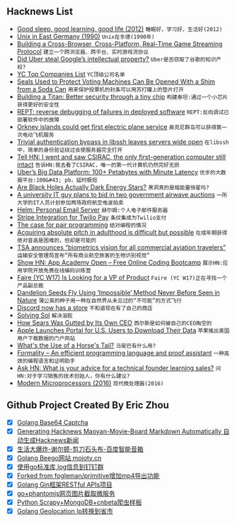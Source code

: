 ## Hacknews List


- [Good sleep, good learning, good life (2012)](https://www.supermemo.com/en/articles/sleep)  `睡眠好，学习好，生活好(2012)`
- [Unix in East Germany (1990)](https://groups.google.com/forum/m/#!topic/comp.unix.wizards/QX_dxElrVNs)  `Unix在东德(1990年)`
- [Building a Cross-Browser, Cross-Platform, Real-Time Game Streaming Protocol](https://blog.rainway.io/building-a-cross-browser-cross-platform-real-time-game-streaming-protocol-b00d000fe788)  `建立一个跨浏览器、跨平台、实时游戏流协议`
- [Did Uber steal Google’s intellectual property?](https://www.newyorker.com/magazine/2018/10/22/did-uber-steal-googles-intellectual-property)  `Uber是否窃取了谷歌的知识产权?`
- [YC Top Companies List](https://blog.ycombinator.com/yc-top-companies-list-2018/)  `YC顶级公司名单`
- [Seals Used to Protect Voting Machines Can Be Opened With a Shim from a Soda Can](https://motherboard.vice.com/en_us/article/mbdw73/security-seals-used-to-protect-voting-machines-can-be-easily-opened-with-shim-crafted-from-a-soda-can)  `用来保护投票机的封条可以用苏打罐上的垫片打开`
- [Building a Titan: Better security through a tiny chip](https://android-developers.googleblog.com/2018/10/building-titan-better-security-through.html)  `构建泰坦:通过一个小芯片获得更好的安全性`
- [REPT: reverse debugging of failures in deployed software](https://blog.acolyer.org/2018/10/17/rept-reverse-debugging-of-failures-in-deployed-software/)  `REPT:反向调试已部署软件中的故障`
- [Orkney islands could get first electric plane service](https://www.bbc.co.uk/news/uk-scotland-north-east-orkney-shetland-45876604)  `奥克尼群岛可以获得第一次电动飞机服务`
- [Trivial authentication bypass in libssh leaves servers wide open](https://arstechnica.com/information-technology/2018/10/bug-in-libssh-makes-it-amazingly-easy-for-hackers-to-gain-root-access/)  `在libssh中，简单的身份验证绕过会使服务器完全打开`
- [Tell HN: I went and saw CSIRAC, the only first-generation computer still intact](item?id=18236602)  `告诉HN:我去看了CSIRAC，唯一的第一代计算机仍然完好无损`
- [Uber’s Big Data Platform: 100&#43; Petabytes with Minute Latency](https://eng.uber.com/uber-big-data-platform/)  `优步的大数据平台:100&#43; pb，延时极短`
- [Are Black Holes Actually Dark Energy Stars?](http://nautil.us/blog/are-black-holes-actually-dark-energy-stars)  `黑洞真的是暗能量恒星吗?`
- [A university IT guy plans to bid in two government airwave auctions](http://fortune.com/2018/10/17/5g-spectrum-auction-bidders-fcc/)  `一所大学的IT人员计划参加两场政府航空电波拍卖`
- [Helm: Personal Email Server](https://thehelm.com)  `赫尔姆:个人电子邮件服务器`
- [Stripe Integration for Twilio Pay](https://stripe.com/blog/phone-payments-with-twilio-pay)  `条纹集成为Twilio支付`
- [The case for pair programming](https://tuple.app/pair-programming-guide/the-case-for-pair-programming)  `结对编程的情况`
- [Acquiring absolute pitch in adulthood is difficult but possible](https://www.biorxiv.org/content/early/2018/07/03/355933)  `在成年期获得绝对音高是困难的，但却是可能的`
- [TSA announces “biometrics vision for all commercial aviation travelers”](https://papersplease.org/wp/2018/10/15/tsa-announces-biometrics-vision-for-all-commercial-aviation-travelers/)  `运输安全管理局宣布“所有商业航空旅客的生物识别视觉”`
- [Show HN: App Academy Open – Free Online Coding Bootcamp](https://open.appacademy.io/)  `展示HN:应用学院开放免费在线编码训练营`
- [Faire (YC W17) Is Looking for a VP of Product](https://boards.greenhouse.io/indigofair/jobs/4108262002?gh_jid=4108262002)  `Faire (YC W17)正在寻找一个产品副总裁`
- [Dandelion Seeds Fly Using ‘Impossible’ Method Never Before Seen in Nature](https://www.nature.com/articles/d41586-018-07084-8)  `蒲公英的种子用一种在自然界从未见过的“不可能”的方式飞行`
- [Discord now has a store](https://blog.discordapp.com/discord-store-global-beta-is-live-38bfd044d648)  `不和谐现在有了自己的商店`
- [Solving Sol](http://solvingsol.com/)  `解决溶胶`
- [How Sears Was Gutted by Its Own CEO](http://prospect.org/article/how-sears-was-gutted-its-own-ceo)  `西尔斯是如何被自己的CEO掏空的`
- [Apple Launches Portal for U.S. Users to Download Their Data](https://www.bloomberg.com/news/articles/2018-10-17/apple-launches-portal-for-u-s-users-to-download-their-data)  `苹果推出美国用户下载数据的门户网站`
- [What&#39;s the Use of a Horse&#39;s Tail?](https://blogs.scientificamerican.com/observations/whats-the-use-of-a-horses-tail/)  `马尾巴有什么用?`
- [Formality – An efficient programming language and proof assistant](https://github.com/maiavictor/formality)  `一种高效的编程语言和证明助手`
- [Ask HN: What is your advice for a technical founder learning sales?](item?id=18241160)  `问HN:对于学习销售的技术创始人，你有什么建议?`
- [Modern Microprocessors (2016)](http://www.lighterra.com/papers/modernmicroprocessors/)  `现代微处理器(2016)`

## Github Project Created By Eric Zhou

- [x] [Golang Base64 Captcha](https://github.com/mojocn/base64Captcha)
- [x] [Generating Hacknews Maoyan-Movie-Board Markdown Automatically 自动生成Hacknews新闻](https://github.com/dejavuzhou/md-genie)
- [x] [生活大爆炸-谢尔顿-剪刀石头布-百度智能音箱](https://github.com/mojocn/dueros-bang-game)
- [x] [Golang Beego网站 mojotv.cn](https://github.com/mojocn/www.mojotv.cn)
- [x] [使用go标准库,log信息到钉钉群](https://github.com/mojocn/dooger)
- [x] [Forked from fogleman/primitive增加mp4导出功能](https://github.com/mojocn/primitive)
- [x] [Golang Gin框架RESTful APIs项目](https://github.com/JJJJJJJerk/ezier-golang-web-api-framework)
- [x] [go+phantomjs网页图片截取微服务](https://github.com/mojocn/screen_shot)
- [x] [Python Scrapy+MongoDB+cnbeta爬虫样板](https://github.com/mojocn/scrapy_mongodb_boilerplate_cnbeta)
- [x] [Golang Geolocation Ip转换到省市](https://github.com/mojocn/ip2location)